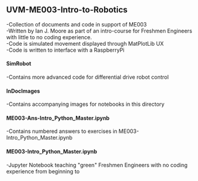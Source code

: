 ## UVM-ME003-Intro-to-Robotics
-Collection of documents and code in support of ME003<br>
-Written by Ian J. Moore as part of an intro-course for Freshmen Engineers with little to no coding experience.<br>
-Code is simulated movement displayed through MatPlotLib UX<br>
-Code is written to interface with a RaspberryPi<br>

#### SimRobot 
-Contains more advanced code for differential drive robot control <br>

#### InDocImages
-Contains accompanying images for notebooks in this directory<br>
#### ME003-Ans-Intro_Python_Master.ipynb
-Contains numbered answers to exercises in ME003-Intro_Python_Master.ipynb<br>
#### ME003-Intro_Python_Master.ipynb
-Jupyter Notebook teaching "green" Freshmen Engineers with no coding experience from beginning to 
